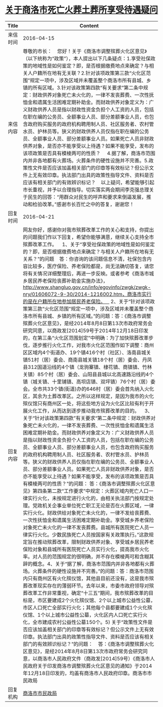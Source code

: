 # <a href="http://www.shangluo.gov.cn/zmhd/ldxxxx.jsp?urltype=leadermail.LeaderMailContentUrl&wbtreeid=1112&leadermailid=3580">关于商洛市死亡火葬土葬所享受待遇疑问</a>
|Title|Content|
|:---:|---|
|来信时间|2016-04-15|
|来信内容|尊敬的市长：    您好！关于《商洛市调整殡葬火化区意见》（以下统称为“政策”），本人提出以下几条疑点：1.享受社保政策的地域性是如何鉴定？即，是否根据缴费地点来确定？与相关人户籍所在地有无关联？2.针对该项政策第三款“火化区范围”规定一项中，涉及区域并未覆盖整个商洛市所有县城、乡镇的所有区域。3.针对该政策第四款“有关要求”第二条中规定：财政供养对象死亡未火化的，一律不发丧葬费、一次性抚恤金和遗属生活困难定期补助金。而财政供养对象定义为：广义财政供养人员是指以财政性资金负担个人工资的人员，包括在职在编的公务员、全额事业人员、部分差额事业人员，也包含政府购买服务的政府机构聘用制人员、社区服务者、农村管水员、护林员等。狭义的财政供养人员仅指在职在编的公务员、全额事业人员、部分差额事业人员。如果死亡人员非财政供养对象，是否亦不能享受以上待遇？如果不能享受，发布的该项政策是否具有模棱两可的性质？     4.据了解，商洛市范围内并非各地都有火葬场。火葬条件的硬性设施并不完善。5.政策性文件是否应该加盖相关部门的印章等有效标记？但公示文件上无有效印章。执法部门出具的政策性指导文件、资料是否应该有相关部门的有效辨识标记？    以上疑问，希望能够引起市长重视，并予以合理指导。切实落实两会期间李克强总理关于民生的回答：“用群众对民生的呼声和要求来倒逼发展，推动和检验改革。”感谢市长百忙之中的答复，谢谢您！|
|回复时间|2016-04-21|
|回复内容|网友你好，感谢你对我市殡葬改革工作的关心和支持，你提出的问题我们作以下回复，希望你能够满意，继续关心支持全市殡葬改革工作。    1、关于“享受社保政策的地域性是如何鉴定的？即，是否根据缴费地点来确定？与相关人户籍所在地有无关系？”的问题    答：你咨询的该问题信息不清，社保包含内容比较多，医疗保险、养老保险都是，尚无法确切答复，请您将有关情况详细整理后，再进一步反映。或者参考《商洛市城乡居民养老保险丧葬补助金实施办法》，http://www.shangluo.gov.cn/info/egovinfo/zwgk/zwgk-nry/01606072-9-30/2014-1216002.htm，商洛市实行的是在户籍所在地参加居民养老保险。    2、关于“针对该项政策第三款“火化区范围”规定一项中，涉及区域并未覆盖整个商洛市所有县城、乡镇的所有区域。”的问题：答：《商洛市调整殡葬火化区意见》，是经2014年8月8日第13次市政府常务会研究同意，以商政发[2014]59号于2014年12月18日印发的，在第三条“火化区范围划定”中明确：为了加快殡葬改革步伐，逐步推行火化工作，对我市火化区范围作如下调整：商州区区域内4个街道办、19个镇416个村（社区）、洛南县城关镇51村（居）委会、商南县城关镇18个村（居）委会、丹凤县312国道沿线的4个镇（龙驹寨镇、棣花镇、商镇镇、竹林关镇）85个村（居）委会、山阳县县城以北高速路沿线的4个镇（城关镇、十里铺镇、高坝店镇、双坪镇）76个村（居）委会。全市共33个镇(街道)办的646村（居）委会首先纳入火化区，其余为土葬改革区。之所以这样规定，是因为我市的火化殡仪馆只有商州区一处，将这些地方设为火化区比较有利于开展火化工作，从而达到逐步推动我市殡葬改革的目的。    3、关于“针对该政策第四款”有关要求“第二条中规定：财政供养对象死亡未火化的，一律不发丧葬费、一次性抚恤金和遗属生活困难定期补助金。而财政供养对象定义为：广义财政供养人员是指以财政性资金负担个人工资的人员，包括在职在编的公务员、全额事业人员、部分差额事业人员，也包含政府购买服务的政府机构聘用制人员、社区服务者、农村管水员、护林员等。狭义的财政供养人员仅指在职在编的公务员、全额事业人员、部分差额事业人员。如果死亡人员非财政供养对象，是否亦不能享受以上待遇？如果不能享受，发布的该项政策是否具有模棱两可的性质？”的问题： 答：《商洛市调整殡葬火化区意见》第四条第二款“工作要求”中规定：火葬区域内死亡人口一律实行火化，未按规定进行火化的，由相关执法部门按规定处理。党政机关企事业单位死亡职工无论是否在火葬区域，一律实行火化。财政供给对象死亡未火化的，一律不发给丧葬费、一次性抚恤金和遗属生活困难定期补助金。享受城乡养老保险对象死亡未火化的一律不发丧葬费。县城所有医院死亡人员一律实行火化。少数民族死亡人员按国家有关政策执行。”这款规定旨在推动殡葬改革，限制财政供养对象、享受城乡居民养老保险对象和县城所有医院死亡人员实行火化，提高我市火化率。对人员的范围规定的很明确，并不存在模棱两可和含糊其辞的概念。4、关于“据了解，商洛市范围内并非各地都有火葬场。火葬条件的硬性设施并不完善。”的问题：答：商洛市范围内只有商州区有火化殡仪馆，其他县目前还没有，这是我市殡葬改革现实存在的薄弱环节。去年以来，市委市政府领导对殡葬改革工作非常重视，确定“十三五”期间，我市殡葬改革的目标是，市区要建成2个火化殡仪馆、2个以上城市公益性公墓，市区人口死亡全部实行火化；其他每个县都要建成1个火化殡仪馆、1个以上城市公益性公墓，火化区内人口死亡实行火化，全市建成农村公益性公墓150个。5) 关于“政策性文件是否应该加盖相关部门的印章等有效标记？但公示文件上无有效印章。执法部门出具的政策性指导文件、资料是否应该有相关部门的有效辨识标记？”的问题：    答：《商洛市调整殡葬火化区意见》，是经2014年8月8日第13次市政府常务会研究同意，以商洛市人民政府文件（商政发[2014]59号）《商洛市人民政府关于印发商洛市调整殡葬火化区意见的通知》于2014年12月18日印发的，均盖有商洛市人民政府印章。商洛市市民政局|
|回复机构|<a href="../../categories/agencies/商洛市市民政局.md">商洛市市民政局</a>|